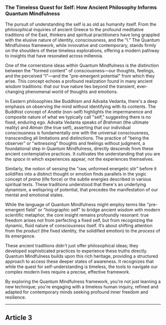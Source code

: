### **The Timeless Quest for Self: How Ancient Philosophy Informs Quantum Mindfulness**
The pursuit of understanding the self is as old as humanity itself. From the philosophical inquiries of ancient Greece to the profound meditative traditions of the East, thinkers and spiritual practitioners have long grappled with the elusive nature of identity, consciousness, and the "I." The Quantum Mindfulness framework, while innovative and contemporary, stands firmly on the shoulders of these timeless explorations, offering a modern pathway to insights that have resonated across millennia.

One of the cornerstone ideas within Quantum Mindfulness is the distinction between the "formed content" of consciousness—our thoughts, feelings, and the perceived "I"—and the "pre-emergent potential" from which they arise. This concept echoes a profound realization found in many ancient wisdom traditions: that our true nature lies beyond the transient, ever-changing phenomenal world of thoughts and emotions.

In Eastern philosophies like Buddhism and Advaita Vedanta, there's a deep emphasis on observing the mind without identifying with its contents. The Buddhist concept of *Anatta* (non-self) highlights the impermanence and composite nature of what we typically call "self," suggesting there is no fixed, enduring ego. Advaita Vedanta speaks of *Brahman* (the ultimate reality) and *Atman* (the true self), asserting that our individual consciousness is fundamentally one with the universal consciousness, transcending all limitations and distinctions. The practice of "being the observer" or "witnessing" thoughts and feelings without judgment, a foundational step in Quantum Mindfulness, directly descends from these ancient contemplative practices. It cultivates the understanding that you are the *space* in which experiences appear, not the experiences themselves.

Similarly, the notion of sensing the "raw, unformed energetic stir" before it solidifies into a distinct thought or emotion finds parallels in the yogic concept of *prana* (life force) or the subtle energies described in various spiritual texts. These traditions understood that there's an underlying dynamism, a wellspring of potential, that precedes the manifestation of our mental and emotional states.

While the language of Quantum Mindfulness might employ terms like "pre-emergent field" or "holographic self" to bridge ancient wisdom with modern scientific metaphor, the core insight remains profoundly resonant: true freedom arises not from perfecting a fixed self, but from recognizing the dynamic, fluid nature of consciousness itself. It’s about shifting attention from the *product* (the fixed identity, the solidified emotion) to the *process* of its emergence.

These ancient traditions didn't just offer philosophical ideas; they developed sophisticated practices to experience these truths directly. Quantum Mindfulness builds upon this rich heritage, providing a structured approach to access these deeper states of awareness. It recognizes that while the quest for self-understanding is timeless, the tools to navigate our complex modern lives require a precise, effective framework.

By exploring the Quantum Mindfulness framework, you're not just learning a new technique; you're engaging with a timeless human inquiry, refined and adapted for contemporary minds seeking profound inner freedom and resilience.

---

## Article 3